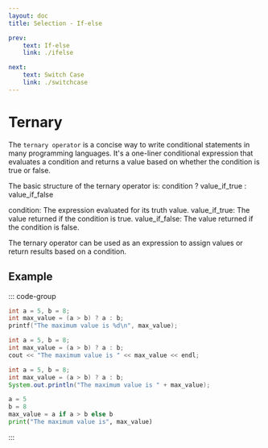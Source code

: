 ```yaml
---
layout: doc
title: Selection - If-else

prev:
    text: If-else
    link: ./ifelse

next:
    text: Switch Case
    link: ./switchcase
---
```

# Ternary
The `ternary operator` is a concise way to write conditional statements in many programming languages. It's a one-liner conditional expression that evaluates a condition and returns a value based on whether the condition is true or false.  
  
The basic structure of the ternary operator is:
condition ? value_if_true : value_if_false  
  
condition: The expression evaluated for its truth value.
value_if_true: The value returned if the condition is true.
value_if_false: The value returned if the condition is false.  
  
The ternary operator can be used as an expression to assign values or return results based on a condition.  
## Example
::: code-group
```c [C]
int a = 5, b = 8;
int max_value = (a > b) ? a : b;
printf("The maximum value is %d\n", max_value);
```
```c++ [C++]
int a = 5, b = 8;
int max_value = (a > b) ? a : b;
cout << "The maximum value is " << max_value << endl;
```
```java [Java]
int a = 5, b = 8;
int max_value = (a > b) ? a : b;
System.out.println("The maximum value is " + max_value);
```
```python [Python]
a = 5
b = 8
max_value = a if a > b else b
print("The maximum value is", max_value)
```
:::